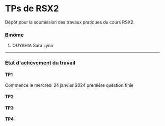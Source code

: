 # TPs de RSX2

Dépôt pour la soumission des travaux pratiques du cours RSX2.


### Binôme
1. OUYAHIA Sara Lyna


----

### État d'achèvement du travail

#### TP1
Commencé le mercredi 24 janvier 2024
première question finie


#### TP2


#### TP3


#### TP4
